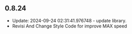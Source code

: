 ## 0.8.24

- Update: 2024-09-24 02:31:41.976748 - update library.
- Revisi And Change Style Code for improve MAX speed 
